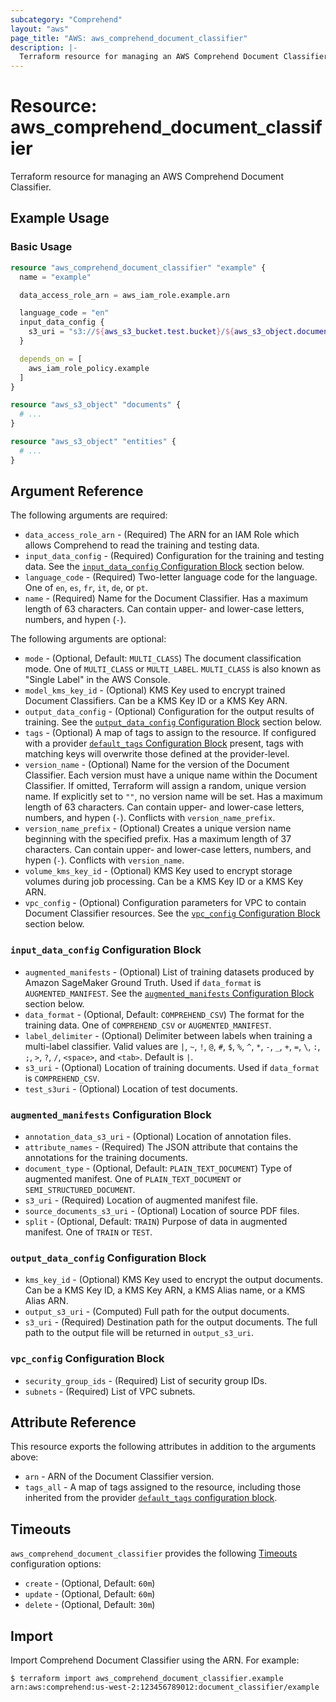 ```yaml
---
subcategory: "Comprehend"
layout: "aws"
page_title: "AWS: aws_comprehend_document_classifier"
description: |-
  Terraform resource for managing an AWS Comprehend Document Classifier.
---
```


# Resource: aws_comprehend_document_classifier

Terraform resource for managing an AWS Comprehend Document Classifier.

## Example Usage

### Basic Usage

```terraform
resource "aws_comprehend_document_classifier" "example" {
  name = "example"

  data_access_role_arn = aws_iam_role.example.arn

  language_code = "en"
  input_data_config {
    s3_uri = "s3://${aws_s3_bucket.test.bucket}/${aws_s3_object.documents.id}"
  }

  depends_on = [
    aws_iam_role_policy.example
  ]
}

resource "aws_s3_object" "documents" {
  # ...
}

resource "aws_s3_object" "entities" {
  # ...
}
```

## Argument Reference

The following arguments are required:

* `data_access_role_arn` - (Required) The ARN for an IAM Role which allows Comprehend to read the training and testing data.
* `input_data_config` - (Required) Configuration for the training and testing data.
  See the [`input_data_config` Configuration Block](#input_data_config-configuration-block) section below.
* `language_code` - (Required) Two-letter language code for the language.
  One of `en`, `es`, `fr`, `it`, `de`, or `pt`.
* `name` - (Required) Name for the Document Classifier.
  Has a maximum length of 63 characters.
  Can contain upper- and lower-case letters, numbers, and hypen (`-`).

The following arguments are optional:

* `mode` - (Optional, Default: `MULTI_CLASS`) The document classification mode.
  One of `MULTI_CLASS` or `MULTI_LABEL`.
  `MULTI_CLASS` is also known as "Single Label" in the AWS Console.
* `model_kms_key_id` - (Optional) KMS Key used to encrypt trained Document Classifiers.
  Can be a KMS Key ID or a KMS Key ARN.
* `output_data_config` - (Optional) Configuration for the output results of training.
  See the [`output_data_config` Configuration Block](#output_data_config-configuration-block) section below.
* `tags` - (Optional) A map of tags to assign to the resource. If configured with a provider [`default_tags` Configuration Block](/docs/providers/aws/index.html#default_tags-configuration-block) present, tags with matching keys will overwrite those defined at the provider-level.
* `version_name` - (Optional) Name for the version of the Document Classifier.
  Each version must have a unique name within the Document Classifier.
  If omitted, Terraform will assign a random, unique version name.
  If explicitly set to `""`, no version name will be set.
  Has a maximum length of 63 characters.
  Can contain upper- and lower-case letters, numbers, and hypen (`-`).
  Conflicts with `version_name_prefix`.
* `version_name_prefix` - (Optional) Creates a unique version name beginning with the specified prefix.
  Has a maximum length of 37 characters.
  Can contain upper- and lower-case letters, numbers, and hypen (`-`).
  Conflicts with `version_name`.
* `volume_kms_key_id` - (Optional) KMS Key used to encrypt storage volumes during job processing.
  Can be a KMS Key ID or a KMS Key ARN.
* `vpc_config` - (Optional) Configuration parameters for VPC to contain Document Classifier resources.
  See the [`vpc_config` Configuration Block](#vpc_config-configuration-block) section below.

### `input_data_config` Configuration Block

* `augmented_manifests` - (Optional) List of training datasets produced by Amazon SageMaker Ground Truth.
  Used if `data_format` is `AUGMENTED_MANIFEST`.
  See the [`augmented_manifests` Configuration Block](#augmented_manifests-configuration-block) section below.
* `data_format` - (Optional, Default: `COMPREHEND_CSV`) The format for the training data.
  One of `COMPREHEND_CSV` or `AUGMENTED_MANIFEST`.
* `label_delimiter` - (Optional) Delimiter between labels when training a multi-label classifier.
  Valid values are `|`, `~`, `!`, `@`, `#`, `$`, `%`, `^`, `*`, `-`, `_`, `+`, `=`, `\`, `:`, `;`, `>`, `?`, `/`, `<space>`, and `<tab>`.
  Default is `|`.
* `s3_uri` - (Optional) Location of training documents.
  Used if `data_format` is `COMPREHEND_CSV`.
* `test_s3uri` - (Optional) Location of test documents.

### `augmented_manifests` Configuration Block

* `annotation_data_s3_uri` - (Optional) Location of annotation files.
* `attribute_names` - (Required) The JSON attribute that contains the annotations for the training documents.
* `document_type` - (Optional, Default: `PLAIN_TEXT_DOCUMENT`) Type of augmented manifest.
  One of `PLAIN_TEXT_DOCUMENT` or `SEMI_STRUCTURED_DOCUMENT`.
* `s3_uri` - (Required) Location of augmented manifest file.
* `source_documents_s3_uri` - (Optional) Location of source PDF files.
* `split` - (Optional, Default: `TRAIN`) Purpose of data in augmented manifest.
  One of `TRAIN` or `TEST`.

### `output_data_config` Configuration Block

* `kms_key_id` - (Optional) KMS Key used to encrypt the output documents.
  Can be a KMS Key ID, a KMS Key ARN, a KMS Alias name, or a KMS Alias ARN.
* `output_s3_uri` - (Computed) Full path for the output documents.
* `s3_uri` - (Required) Destination path for the output documents.
  The full path to the output file will be returned in `output_s3_uri`.

### `vpc_config` Configuration Block

* `security_group_ids` - (Required) List of security group IDs.
* `subnets` - (Required) List of VPC subnets.

## Attribute Reference

This resource exports the following attributes in addition to the arguments above:

* `arn` - ARN of the Document Classifier version.
* `tags_all` - A map of tags assigned to the resource, including those inherited from the provider [`default_tags` configuration block](/docs/providers/aws/index.html#default_tags-configuration-block).

## Timeouts

`aws_comprehend_document_classifier` provides the following [Timeouts](https://developer.hashicorp.com/terraform/language/resources/syntax#operation-timeouts) configuration options:

* `create` - (Optional, Default: `60m`)
* `update` - (Optional, Default: `60m`)
* `delete` - (Optional, Default: `30m`)

## Import

Import Comprehend Document Classifier using the ARN. For example:

```
$ terraform import aws_comprehend_document_classifier.example arn:aws:comprehend:us-west-2:123456789012:document_classifier/example
```
